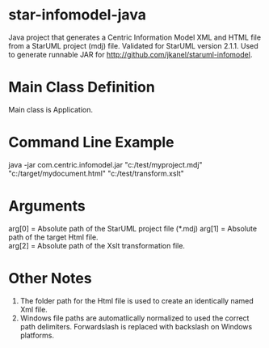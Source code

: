 # star-infomodel-java
Java project that generates a Centric Information Model XML and HTML file from a StarUML project (mdj) file. Validated for StarUML version 2.1.1.  Used to generate runnable JAR for http://github.com/jkanel/staruml-infomodel.

# Main Class Definition
Main class is Application.


# Command Line Example
java -jar com.centric.infomodel.jar "c:/test/myproject.mdj" "c:/target/mydocument.html" "c:/test/transform.xslt"


# Arguments
arg[0] = Absolute path of the StarUML project file (*.mdj)
arg[1] = Absolute path of the target Html file.  
arg[2] = Absolute path of the Xslt transformation file.

# Other Notes
1. The folder path for the Html file is used to create an identically named Xml file.
2. Windows file paths are automatlically normalized to used the correct path delimiters.  Forwardslash is replaced with backslash on Windows platforms.
